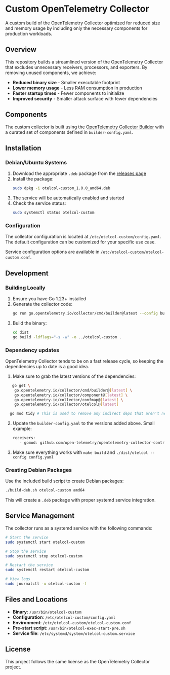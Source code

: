 # Custom OpenTelemetry Collector

A custom build of the OpenTelemetry Collector optimized for reduced size and memory usage by including only the necessary components for production workloads.

## Overview

This repository builds a streamlined version of the OpenTelemetry Collector that excludes unnecessary receivers, processors, and exporters. By removing unused components, we achieve:

- **Reduced binary size** - Smaller executable footprint
- **Lower memory usage** - Less RAM consumption in production
- **Faster startup times** - Fewer components to initialize
- **Improved security** - Smaller attack surface with fewer dependencies

## Components

The custom collector is built using the [OpenTelemetry Collector Builder](https://github.com/open-telemetry/opentelemetry-collector/tree/main/cmd/builder) with a curated set of components defined in `builder-config.yaml`.

## Installation

### Debian/Ubuntu Systems

1. Download the appropriate `.deb` package from the [releases page](https://github.com/battalion-energy/otelcol-custom/releases)
2. Install the package:
   ```bash
   sudo dpkg -i otelcol-custom_1.0.0_amd64.deb
   ```
3. The service will be automatically enabled and started
4. Check the service status:
   ```bash
   sudo systemctl status otelcol-custom
   ```

### Configuration

The collector configuration is located at `/etc/otelcol-custom/config.yaml`. The default configuration can be customized for your specific use case.

Service configuration options are available in `/etc/otelcol-custom/otelcol-custom.conf`.

## Development

### Building Locally

1. Ensure you have Go 1.23+ installed
2. Generate the collector code:
   ```bash
   go run go.opentelemetry.io/collector/cmd/builder@latest --config builder-config.yaml
   ```
3. Build the binary:
   ```bash
   cd dist
   go build -ldflags="-s -w" -o ../otelcol-custom .
   ```
### Dependency updates
OpenTelemetry Collector tends to be on a fast release cycle, so keeping the dependencies up to date is a good idea.
1) Make sure to grab the latest versions of the dependencies:
```bash
   go get \
    go.opentelemetry.io/collector/cmd/builder@[latest] \
    go.opentelemetry.io/collector/component@[latest] \
    go.opentelemetry.io/collector/confmap@[latest] \
    go.opentelemetry.io/collector/otelcol@[latest]

  go mod tidy # This is used to remove any indirect deps that aren't needed anymore
```
2) Update the `builder-config.yaml` to the versions added above.
   Small example:
   ```go
   receivers:
      - gomod: github.com/open-telemetry/opentelemetry-collector-contrib/receiver/journaldreceiver [latest version] // <- update the version
   ```
3) Make sure everything works with `make build` and `./dist/otelcol --config config.yaml`

### Creating Debian Packages

Use the included build script to create Debian packages:

```bash
./build-deb.sh otelcol-custom amd64
```

This will create a `.deb` package with proper systemd service integration.

## Service Management

The collector runs as a systemd service with the following commands:

```bash
# Start the service
sudo systemctl start otelcol-custom

# Stop the service
sudo systemctl stop otelcol-custom

# Restart the service
sudo systemctl restart otelcol-custom

# View logs
sudo journalctl -u otelcol-custom -f
```

## Files and Locations

- **Binary**: `/usr/bin/otelcol-custom`
- **Configuration**: `/etc/otelcol-custom/config.yaml`
- **Environment**: `/etc/otelcol-custom/otelcol-custom.conf`
- **Pre-start script**: `/usr/bin/otelcol-exec-start-pre.sh`
- **Service file**: `/etc/systemd/system/otelcol-custom.service`

## License

This project follows the same license as the OpenTelemetry Collector project.